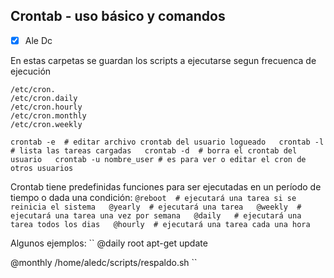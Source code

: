 ## Crontab - uso básico y comandos

- [x] Ale Dc


En estas carpetas se guardan los scripts a ejecutarse segun frecuenca de ejecución
```
/etc/cron.  
/etc/cron.daily  
/etc/cron.hourly  
/etc/cron.monthly  
/etc/cron.weekly  
```

``
crontab -e  # editar archivo crontab del usuario logueado  
crontab -l  # lista las tareas cargadas  
crontab -d  # borra el crontab del usuario  
crontab -u nombre_user # es para ver o editar el cron de otros usuarios  
``

Crontab tiene predefinidas funciones para ser ejecutadas en un período de tiempo o dada una condición:
``
@reboot  # ejecutará una tarea si se reinicia el sistema  
@yearly  # ejecutará una tarea  
@weekly  # ejecutará una tarea una vez por semana  
@daily   # ejecutará una tarea todos los dias  
@hourly  # ejecutará una tarea cada una hora  
``

Algunos ejemplos:
``
@daily root apt-get update

@monthly  /home/aledc/scripts/respaldo.sh
``



